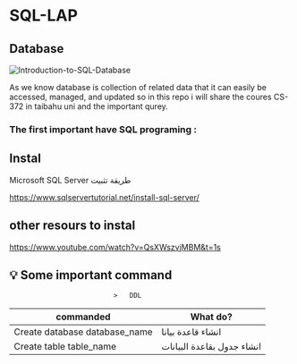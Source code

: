 # SQL-LAP


## Database 
![Introduction-to-SQL-Database](https://user-images.githubusercontent.com/70041510/152671941-73b91b5f-fda4-4084-bd3d-8c0024888652.png)

As we know database is collection of related data that it can easily be accessed, managed, and updated
so in this repo i will share the coures CS-372 in taibahu uni and the important qurey.



### The first important have SQL programing :

## Instal

Microsoft SQL Server طريقة تثبيت

https://www.sqlservertutorial.net/install-sql-server/

## other resours to instal 

https://www.youtube.com/watch?v=QsXWszvjMBM&t=1s

## :bulb: Some important command

                              >   DDL

|                  commanded     | What do? |
| ------------------------------ |------------------------------|
| Create database database_name  | انشاء قاعدة بيانا           | 
|Create table table_name         | انشاء جدول بقاعدة البيانات |




